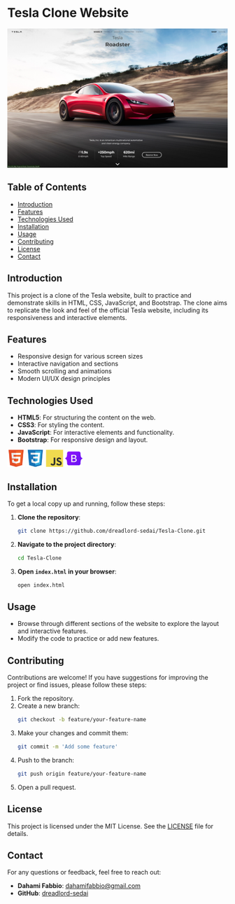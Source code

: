 # Tesla Clone Website

![Tesla Clone](Screenshot%202024-05-22%20160426.png)

## Table of Contents
- [Introduction](#introduction)
- [Features](#features)
- [Technologies Used](#technologies-used)
- [Installation](#installation)
- [Usage](#usage)
- [Contributing](#contributing)
- [License](#license)
- [Contact](#contact)

## Introduction
This project is a clone of the Tesla website, built to practice and demonstrate skills in HTML, CSS, JavaScript, and Bootstrap. The clone aims to replicate the look and feel of the official Tesla website, including its responsiveness and interactive elements.

## Features
- Responsive design for various screen sizes
- Interactive navigation and sections
- Smooth scrolling and animations
- Modern UI/UX design principles

## Technologies Used
- **HTML5**: For structuring the content on the web.
- **CSS3**: For styling the content.
- **JavaScript**: For interactive elements and functionality.
- **Bootstrap**: For responsive design and layout.

<p align="left">
  <img src="https://raw.githubusercontent.com/devicons/devicon/master/icons/html5/html5-original.svg" alt="HTML5" width="40" height="40"/>
  <img src="https://raw.githubusercontent.com/devicons/devicon/master/icons/css3/css3-original.svg" alt="CSS3" width="40" height="40"/>
  <img src="https://raw.githubusercontent.com/devicons/devicon/master/icons/javascript/javascript-original.svg" alt="JavaScript" width="40" height="40"/>
  <img src="https://raw.githubusercontent.com/devicons/devicon/master/icons/bootstrap/bootstrap-original.svg" alt="Bootstrap" width="40" height="40"/>
</p>


## Installation
To get a local copy up and running, follow these steps:

1. **Clone the repository**:
    ```sh
    git clone https://github.com/dreadlord-sedai/Tesla-Clone.git
    ```

2. **Navigate to the project directory**:
    ```sh
    cd Tesla-Clone
    ```

3. **Open `index.html` in your browser**:
    ```sh
    open index.html
    ```

## Usage
- Browse through different sections of the website to explore the layout and interactive features.
- Modify the code to practice or add new features.

## Contributing
Contributions are welcome! If you have suggestions for improving the project or find issues, please follow these steps:

1. Fork the repository.
2. Create a new branch:
    ```sh
    git checkout -b feature/your-feature-name
    ```
3. Make your changes and commit them:
    ```sh
    git commit -m 'Add some feature'
    ```
4. Push to the branch:
    ```sh
    git push origin feature/your-feature-name
    ```
5. Open a pull request.

## License
This project is licensed under the MIT License. See the [LICENSE](LICENSE) file for details.

## Contact
For any questions or feedback, feel free to reach out:

- **Dahami Fabbio**: [dahamifabbio@gmail.com](mailto:dahamifabbio@gmail.com)
- **GitHub**: [dreadlord-sedai](https://github.com/dreadlord-sedai)

